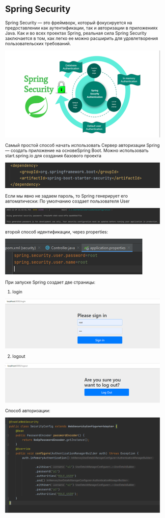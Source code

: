 # Spring Security

Spring Security — это фреймворк, который фокусируется на предоставлении как аутентификации, так и авторизации в приложениях Java. Как и во всех проектах Spring, реальная сила Spring Security заключается в том, как легко ее можно расширить для удовлетворения пользовательских требований.


![img_1.png](img_1.png)



Самый простой способ начать использовать Сервер авторизации Spring — создать приложение на основеSpring Boot. Можно использовать start.spring.io для создания базового проекта

![img.png](img.png)

Если мы явно не задаем пароль, то Spring генерирует его автоматически:
По умолчанию создает пользователя User

![img_2.png](img_2.png)

второй способ идентификации, через properties:

![img_3.png](img_3.png)

При запуске Spring создает две страницы:

1) login

![img_5.png](img_5.png)

2) logout

![img_4.png](img_4.png)


Способ авторизации:


![img_6.png](img_6.png)




